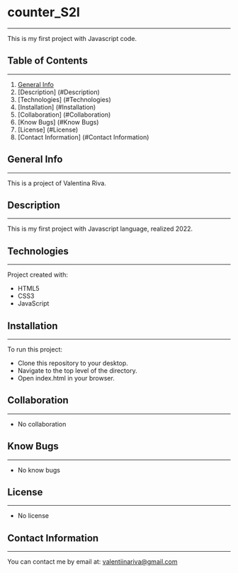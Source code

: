 # counter_S2I
***
This is my first project with Javascript code.

## Table of Contents
***
1. [General Info](#general-info)
2. [Description] (#Description)
3. [Technologies] (#Technologies)
4. [Installation] (#Installation)
5. [Collaboration] (#Collaboration)
6. [Know Bugs] (#Know Bugs)
7. [License] (#License)
8. [Contact Information] (#Contact Information)

## General Info
***
This is a project of Valentina Riva.

## Description
***
This is my first project with Javascript language, realized 2022.

## Technologies 
***
Project created with:
* HTML5
* CSS3
* JavaScript

## Installation
***
To run this project:
* Clone this repository to your desktop.
* Navigate to the top level of the directory.
* Open index.html in your browser.

## Collaboration
***
* No collaboration

## Know Bugs
***
* No know bugs

## License
***
* No license

## Contact Information
***
You can contact me by email at: valentiinariva@gmail.com

